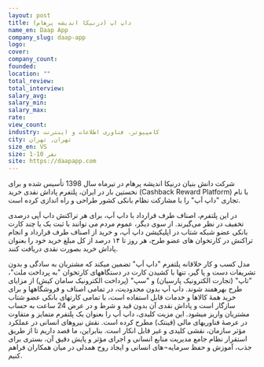 ```yaml
---
layout: post
title: داپ اپ (درنیکا اندیشه پرهام)
name_en: Daap App
company_slug: daap-app
logo: 
cover: 
company_count:
founded:
location: ""
total_review: 
total_interview: 
salary_avg: 
salary_min: 
salary_max: 
rate: 
view_count: 
industry: کامپیوتر، فناوری اطلاعات و اینترنت
city: تهران, تهران
size_en: VS
size: 1-10 نفر
site: https://daapapp.com
---
```


شرکت دانش بنیان درنیکا اندیشه پرهام در تیرماه سال 1398 تأسیس شده و برای نخستین بار در ایران، پلتفرم پاداش نقدی خرید (Cashback Reward Platform) با نام تجاری "داپ اَپ" را با مشارکت نظام بانکی کشور طراحی و راه ‏اندازی کرده است.

در این پلتفرم، اصناف طرف قرارداد با داپ اَپ، برای هر تراکنش داپ اَپی درصدی تخفیف در نظر می‌گیرند. از سوی دیگر، عموم مردم می‏ توانند با ثبت یک یا چند کارت بانکی عضو شبکه شتاب در اپلیکیشن داپ اَپ، و خرید از اصناف طرف قرارداد و انجام تراکنش در کارتخوان‏ های عضو طرح، هر روز تا ۱۴ درصد از کل مبلغ خرید خود را بعنوان پاداش خرید بصورت نقدی دریافت کنند.

مدل کسب و کار خلاقانه پلتفرم "داپ اَپ" تضمین می‏کند که مشتریان به سادگی و بدون تشریفات دست و پا گیر، تنها با کشیدن کارت در دستگاه‏های کارتخوان "به ‏پرداخت ملت"، "تاپ" (تجارت الکترونیک پارسیان) و "سپ" (پرداخت الکترونیک سامان کیش) از مزایای طرح بهره‏مند شوند. داپ اَپ بدون محدودیت، در تمامی اصناف و فروشگاه‏ها و برای خرید همۀ کالاها و خدمات قابل استفاده است، با تمامی کارت‏های بانکی عضو شتاب سازگار است و پاداش نقدی آن بدون قید و شرط و در عرض 24 ساعت به حساب مشتریان واریز می‏شود. این مزیت کلیدی، داپ اَپ را بعنوان یک پلتفرم متمایز و متفاوت در عرصۀ فناوری‏های مالی (فینتک) مطرح کرده است.
نقش نیروهای انسانی در عملکرد مؤثر سازمان، نقشی کلیدی و غیر قابل انکار است. بنابراین، ما قصد داریم تا از طریق استقرار نظام جامع مدیریت منابع انسانی و اجرای مؤثر و پایش دقیق آن، بستری برای جذب، آموزش و حفظ سرمایه¬های انسانی و ایجاد روح همدلی در میان همکاران فراهم کنیم.
